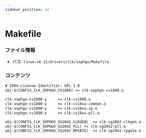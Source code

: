 ```yaml
---
sidebar_position: 14
---
```

# Makefile

### ファイル情報

- パス: `linux-v6.12/drivers/clk/sophgo/Makefile`

### コンテンツ

```txt
# SPDX-License-Identifier: GPL-2.0
obj-$(CONFIG_CLK_SOPHGO_CV1800)	+= clk-sophgo-cv1800.o

clk-sophgo-cv1800-y		+= clk-cv1800.o
clk-sophgo-cv1800-y		+= clk-cv18xx-common.o
clk-sophgo-cv1800-y		+= clk-cv18xx-ip.o
clk-sophgo-cv1800-y		+= clk-cv18xx-pll.o

obj-$(CONFIG_CLK_SOPHGO_SG2042_CLKGEN)	+= clk-sg2042-clkgen.o
obj-$(CONFIG_CLK_SOPHGO_SG2042_PLL)	+= clk-sg2042-pll.o
obj-$(CONFIG_CLK_SOPHGO_SG2042_RPGATE)	+= clk-sg2042-rpgate.o

```

